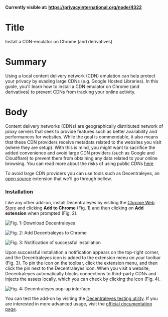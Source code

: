**Currently visible at: https://privacyinternational.org/node/4322**

# Title  #
Install a CDN-emulator on Chrome (and derivatives)

# Summary #
Using a local content delivery network (CDN) emulation can help protect your privacy by evading large CDNs (e.g. Google Hosted Libraries). In this guide, you'll learn how to install a CDN emulator on Chrome (and derivatives) to prevent CDNs from tracking your online activity.

# Body #
Content delivery networks (CDNs) are geographically distributed network of proxy servers that seek to provide features such as better availability and performances for websites. While the goal is commendable, it also means that these CDN providers receive metadata related to the websites you visit (where they are setup). With this is mind, you might want to sacrifice the added convenience and avoid large CDN providers (such as Google and Cloudflare) to prevent them from obtaining any data related to your online browsing. You can read more about the risks of using public CDNs [here](https://httptoolkit.com/blog/public-cdn-risks/)

To avoid large CDN providers you can use tools such as Decentraleyes, an [open source](https://git.synz.io/Synzvato/decentraleyes) extension that we'll go through bellow. 

### Installation ###

Like any other add-on, install Decentraleyes by visiting the [Chrome Web Store][1] and clicking **Add to Chrome** (Fig. 1) and then clicking on **Add extension** when prompted (Fig. 2).

![Fig. 1: Download Decentraleyes](../../images/Chrome/decentraleyes-add.png?raw=true)

![Fig. 2: Add Decentraleyes to Chrome](../../images/Chrome/decentraleyes-prompt.png?raw=true)

![Fig. 3: Notification of successful installation](../../images/Chrome/decentraleyes-notify.png?raw=true)

Upon successful installation a notification appears on the top-right corner, and the Decentraleyes icon is added to the extension menu on your toolbar (Fig. 3). To pin the icon on the toolbar, click the extension menu, and then click the pin next to the Decentraleyes icon. When you visit a website, Decentraleyes automatically blocks connections to third-party CDNs and injects the assets locally, which you can check by clicking the icon (Fig. 4).

![Fig. 4: Decentraleyes pop-up interface](../../images/Chrome/decentraleyes-test.png?raw=true)

You can test the add-on by visiting the [Decentraleyes testing utility][2]. If you are interested in more advanced usage, visit the [official documentation page][3].

[1]: https://chrome.google.com/webstore/detail/decentraleyes/ldpochfccmkkmhdbclfhpagapcfdljkj

[2]: https://decentraleyes.org/test/

[3]: https://git.synz.io/Synzvato/decentraleyes/-/wikis/
